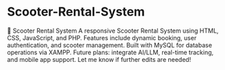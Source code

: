 # Scooter-Rental-System
🛵 Scooter Rental System A responsive Scooter Rental System using HTML, CSS, JavaScript, and PHP. Features include dynamic booking, user authentication, and scooter management. Built with MySQL for database operations via XAMPP. Future plans: integrate AI/LLM, real-time tracking, and mobile app support.  Let me know if further edits are needed!
